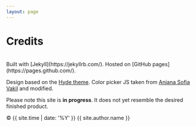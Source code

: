 ```yaml
---
layout: page
---
```

# Credits
<br/>
Built with [Jekyll](https://jekyllrb.com/). Hosted on [GitHub pages](https://pages.github.com/).

Design based on the [Hyde theme](https://hyde.getpoole.com/). Color picker JS taken from [Anjana Sofia Vakil](https://github.com/vakila) and modified.

Please note this site is **in progress**. It does not yet resemble the desired finished product.

© {{ site.time | date: '%Y' }} {{ site.author.name }}
